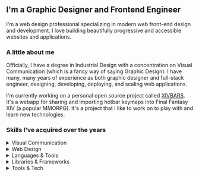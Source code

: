 ## I'm a Graphic Designer and Frontend Engineer

I'm a web design professional specializing in modern web front-end design and development. I love building beautifully progressive and accessible websites and applications.

### A little about me

Officially, I have a degree in Industrial Design with a concentration on Visual Communication (which is a fancy way of saying Graphic Design). I have many, many years of experience as both graphic designer and full-stack engineer, designing, developing, deploying, and scaling web applications.

I'm currently working on a personal open source project called [XIVBARS](https://github.com/bdejesus/xiv-bars). It's a webapp for sharing and importing hotbar keymaps into Final Fantasy XIV (a popular MMORPG). It's a project that I like to work on to play with and learn new technologies.

### Skills I've acquired over the years

<details>
<summary>Visual Communication</summary>

* Design Systems
* Brand Design
* Digital Illustration
* Print Design
* Typography
</details>

<details>
<summary>Web Design</summary>

* Responsive Web Design
* Progressive Web Design
* Search Engine Optimization (SEO)
* Web Accessibility (WCAG, WAI, ARIA)
* User Experience & User Interface Design
</details>


<details>
<summary>Languages & Tools</summary>

* HTML
* CSS
* Javascript
* Typescript
* Ruby on Rails
* PHP
* Phython
* PostgreSQL, MySQL
</details>

<details>
<summary>Libraries & Frameworks</summary>

* React
* NodeJS
* NextJS
* Redux
* Express
* Webpack
* Prisma
* TurfJS
</details>

<details>
<summary>Tools & Tech</summary>
  
* Git, Github
* Heroku
* Google Cloud Services
* Mapbox
</details>

<!--
**bdejesus/bdejesus** is a ✨ _special_ ✨ repository because its `README.md` (this file) appears on your GitHub profile.

Here are some ideas to get you started:

- 🔭 I’m currently working on ...
- 🌱 I’m currently learning ...
- 👯 I’m looking to collaborate on ...
- 🤔 I’m looking for help with ...
- 💬 Ask me about ...
- 📫 How to reach me: ...
- 😄 Pronouns: ...
- ⚡ Fun fact: ...
-->
